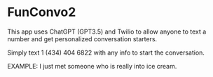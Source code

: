# FunConvo2
This app uses ChatGPT (GPT3.5) and Twilio to allow anyone to text a number and get personalized conversation starters.

Simply text 1 (434) 404 6822 with any info to start the conversation.

EXAMPLE: I just met someone who is really into ice cream.
